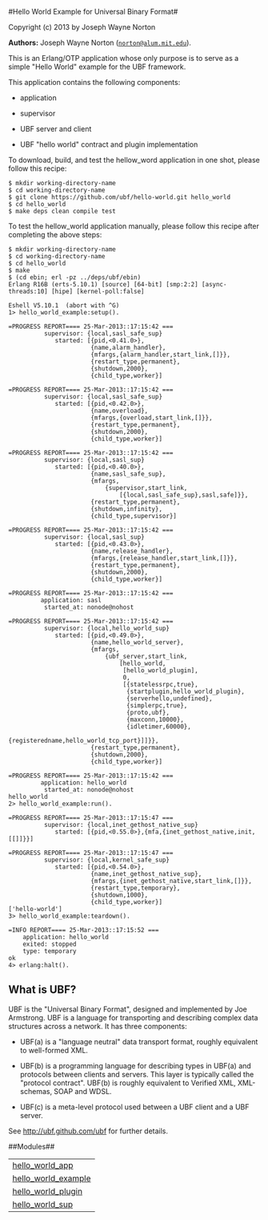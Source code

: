 

#Hello World Example for Universal Binary Format#


Copyright (c) 2013 by Joseph Wayne Norton

__Authors:__ Joseph Wayne Norton ([`norton@alum.mit.edu`](mailto:norton@alum.mit.edu)).<p>This is an Erlang/OTP application whose only purpose is to serve as a
simple "Hello World" example for the UBF framework.</p>
<p>This application contains the following components:</p>
<ul>
<li>
<p>
application
</p>
</li>
<li>
<p>
supervisor
</p>
</li>
<li>
<p>
UBF server and client
</p>
</li>
<li>
<p>
UBF "hello world" contract and plugin implementation
</p>
</li>
</ul>
<p>To download, build, and test the hellow_word application in one shot,
please follow this recipe:</p>


<pre><code>$ mkdir working-directory-name
$ cd working-directory-name
$ git clone https://github.com/ubf/hello-world.git hello_world
$ cd hello_world
$ make deps clean compile test</code></pre>

<p>To test the hellow_world application manually, please follow this
recipe after completing the above steps:</p>


<pre><code>$ mkdir working-directory-name
$ cd working-directory-name
$ cd hello_world
$ make
$ (cd ebin; erl -pz ../deps/ubf/ebin)
Erlang R16B (erts-5.10.1) [source] [64-bit] [smp:2:2] [async-threads:10] [hipe] [kernel-poll:false]

Eshell V5.10.1  (abort with ^G)
1> hello_world_example:setup().

=PROGRESS REPORT==== 25-Mar-2013::17:15:42 ===
          supervisor: {local,sasl_safe_sup}
             started: [{pid,<0.41.0>},
                       {name,alarm_handler},
                       {mfargs,{alarm_handler,start_link,[]}},
                       {restart_type,permanent},
                       {shutdown,2000},
                       {child_type,worker}]

=PROGRESS REPORT==== 25-Mar-2013::17:15:42 ===
          supervisor: {local,sasl_safe_sup}
             started: [{pid,<0.42.0>},
                       {name,overload},
                       {mfargs,{overload,start_link,[]}},
                       {restart_type,permanent},
                       {shutdown,2000},
                       {child_type,worker}]

=PROGRESS REPORT==== 25-Mar-2013::17:15:42 ===
          supervisor: {local,sasl_sup}
             started: [{pid,<0.40.0>},
                       {name,sasl_safe_sup},
                       {mfargs,
                           {supervisor,start_link,
                               [{local,sasl_safe_sup},sasl,safe]}},
                       {restart_type,permanent},
                       {shutdown,infinity},
                       {child_type,supervisor}]

=PROGRESS REPORT==== 25-Mar-2013::17:15:42 ===
          supervisor: {local,sasl_sup}
             started: [{pid,<0.43.0>},
                       {name,release_handler},
                       {mfargs,{release_handler,start_link,[]}},
                       {restart_type,permanent},
                       {shutdown,2000},
                       {child_type,worker}]

=PROGRESS REPORT==== 25-Mar-2013::17:15:42 ===
         application: sasl
          started_at: nonode@nohost

=PROGRESS REPORT==== 25-Mar-2013::17:15:42 ===
          supervisor: {local,hello_world_sup}
             started: [{pid,<0.49.0>},
                       {name,hello_world_server},
                       {mfargs,
                           {ubf_server,start_link,
                               [hello_world,
                                [hello_world_plugin],
                                0,
                                [{statelessrpc,true},
                                 {startplugin,hello_world_plugin},
                                 {serverhello,undefined},
                                 {simplerpc,true},
                                 {proto,ubf},
                                 {maxconn,10000},
                                 {idletimer,60000},
                                 {registeredname,hello_world_tcp_port}]]}},
                       {restart_type,permanent},
                       {shutdown,2000},
                       {child_type,worker}]

=PROGRESS REPORT==== 25-Mar-2013::17:15:42 ===
         application: hello_world
          started_at: nonode@nohost
hello_world
2> hello_world_example:run().

=PROGRESS REPORT==== 25-Mar-2013::17:15:47 ===
          supervisor: {local,inet_gethost_native_sup}
             started: [{pid,<0.55.0>},{mfa,{inet_gethost_native,init,[[]]}}]

=PROGRESS REPORT==== 25-Mar-2013::17:15:47 ===
          supervisor: {local,kernel_safe_sup}
             started: [{pid,<0.54.0>},
                       {name,inet_gethost_native_sup},
                       {mfargs,{inet_gethost_native,start_link,[]}},
                       {restart_type,temporary},
                       {shutdown,1000},
                       {child_type,worker}]
['hello-world']
3> hello_world_example:teardown().

=INFO REPORT==== 25-Mar-2013::17:15:52 ===
    application: hello_world
    exited: stopped
    type: temporary
ok
4> erlang:halt().</code></pre>


<h2 id="_what_is_ubf">What is UBF?</h2>

<p>UBF is the "Universal Binary Format", designed and implemented by Joe
Armstrong.  UBF is a language for transporting and describing complex
data structures across a network.  It has three components:</p>
<ul>
<li>
<p>
UBF(a) is a "language neutral" data transport format, roughly
  equivalent to well-formed XML.
</p>
</li>
<li>
<p>
UBF(b) is a programming language for describing types in UBF(a) and
  protocols between clients and servers.  This layer is typically
  called the "protocol contract".  UBF(b) is roughly equivalent to
  Verified XML, XML-schemas, SOAP and WDSL.
</p>
</li>
<li>
<p>
UBF(c) is a meta-level protocol used between a UBF client and a UBF
  server.
</p>
</li>
</ul>
<p>See <a href="http://ubf.github.com/ubf">http://ubf.github.com/ubf</a> for further details.</p>




##Modules##


<table width="100%" border="0" summary="list of modules">
<tr><td><a href="https://github.com/ubf/hello-world/blob/master/doc/hello_world_app.md" class="module">hello_world_app</a></td></tr>
<tr><td><a href="https://github.com/ubf/hello-world/blob/master/doc/hello_world_example.md" class="module">hello_world_example</a></td></tr>
<tr><td><a href="https://github.com/ubf/hello-world/blob/master/doc/hello_world_plugin.md" class="module">hello_world_plugin</a></td></tr>
<tr><td><a href="https://github.com/ubf/hello-world/blob/master/doc/hello_world_sup.md" class="module">hello_world_sup</a></td></tr></table>

